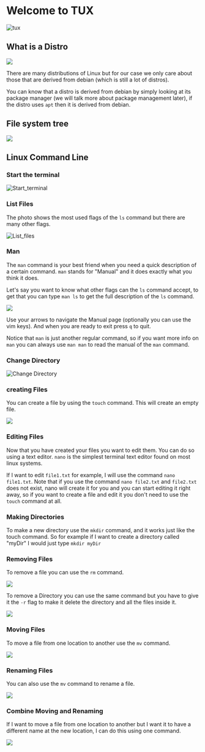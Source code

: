 # Welcome to TUX

![tux](tux.jpg)
## What is a Distro

![](distro_tree.png)

There are many distributions of Linux but for our case we only care about those that are derived from debian (which is still a lot of distros).

You can know that a distro is derived from debian by simply looking at its package manager (we will talk more about package management later), if the distro uses `apt` then it is derived from debian.

## File system tree

![](linux_tree.jpg)

## Linux Command Line

### Start the terminal

![Start_terminal](start_terminal.png
"Start the terminal")

### List Files

The photo shows the most used flags of the `ls` command but there are many other flags.

![List_files](List_files.png)

### Man

The `man` command is your best friend when you need a quick description of a certain command. `man` stands for "Manual" and it does exactly what you think it does.

Let's say you want to know what other flags can the `ls` command accept, to get that you can type `man ls` to get the full description of the `ls` command.

![](man.png)

Use your arrows to navigate the Manual page (optionally you can use the vim keys). And when you are ready to exit press `q` to quit.

Notice that `man` is just another regular command, so if you want more info on `man` you can always use `man man` to read the manual of the `man` command.

### Change Directory

![Change Directory](change_directory.png)

### creating Files

You can create a file by using the `touch` command. This will create an empty file.

![](touch.png)

### Editing Files

Now that you have created your files you want to edit them. You can do so using a text editor. `nano` is the simplest terminal text editor found on most linux systems.

If I want to edit `file1.txt` for example, I will use the command `nano file1.txt`. Note that if you use the command `nano file2.txt` and `file2.txt` does not exist, nano will create it for you and you can start editing it right away, so if you want to create a file and edit it you don't need to use the `touch` command at all.

### Making Directories

To make a new directory use the `mkdir` command, and it works just like the touch command. So for example if I want to create a directory called "myDir" I would just type `mkdir myDir`

### Removing Files

To remove a file you can use the `rm` command.

![](rm.png)

To remove a Directory you can use the same command but you have to give it the `-r` flag to make it delete the directory and all the files inside it.

![](rm_r.png)

### Moving Files

To move a file from one location to another use the `mv` command.

![](mv.png)

### Renaming Files

You can also use the `mv` command to rename a file.

![](rename.png)

### Combine Moving and Renaming

If I want to move a file from one location to another but I want it to have a different name at the new location, I can do this using one command.

![](mv_rename.png)